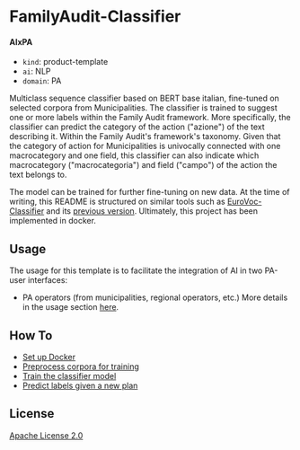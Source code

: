 #  FamilyAudit-Classifier

#### AIxPA

-   `kind`: product-template
-   `ai`: NLP
-   `domain`: PA

Multiclass sequence classifier based on BERT base italian, fine-tuned on selected corpora from Municipalities. 
The classifier is trained to suggest one or more labels within the Family Audit framework. 
More specifically, the classifier can predict the category of the action ("azione") of the text describing it. Within the Family Audit's framework's taxonomy. 
Given that the category of action for Municipalities is univocally connected with one macrocategory and one field, this classifier can also indicate which macrocategory ("macrocategoria") and field ("campo") of the action the text belongs to. 

The model can be trained for further fine-tuning on new data. 
At the time of writing, this README is structured on similar tools such as [EuroVoc-Classifier](https://github.com/tn-aixpa/eurovoc-classifier/blob/main/README.md) and its [previous version](https://github.com/bocchilorenzo/AutoEuroVoc/blob/main/README.md).
Ultimately, this project has been implemented in docker. 

## Usage

The usage for this template is to facilitate the integration of AI in two PA-user interfaces:
- PA operators (from municipalities, regional operators, etc.)
More details in the usage section [here](./docs/usage.md).

## How To

-   [Set up Docker](./docs/howto/docker.md)
-   [Preprocess corpora for training](./docs/howto/process.md)
-   [Train the classifier model](./docs/howto/train.md)
-   [Predict labels given a new plan](./docs/howto/predict.md)

## License

[Apache License 2.0](./LICENSE)

